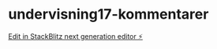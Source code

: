 # undervisning17-kommentarer

[Edit in StackBlitz next generation editor ⚡️](https://stackblitz.com/~/github.com/eivind-glodedata/undervisning17-kommentarer)